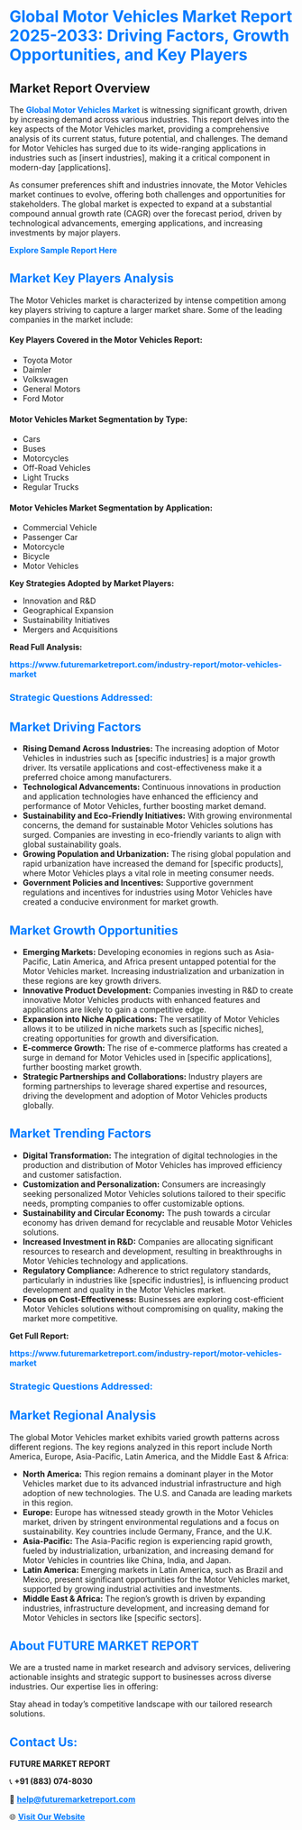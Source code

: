 <h1 style="color: #007BFF;">Global Motor Vehicles Market Report 2025-2033: Driving Factors, Growth Opportunities, and Key Players</h1>

<section id="overview">
<h2>Market Report Overview</h2>
<p>The <a href="https://www.futuremarketreport.com/industry-report/motor-vehicles-market" style="color: #007BFF; text-decoration: none;"><strong>Global Motor Vehicles Market</strong></a> is witnessing significant growth, driven by increasing demand across various industries. This report delves into the key aspects of the Motor Vehicles market, providing a comprehensive analysis of its current status, future potential, and challenges. The demand for Motor Vehicles has surged due to its wide-ranging applications in industries such as [insert industries], making it a critical component in modern-day [applications].</p>
<p>As consumer preferences shift and industries innovate, the Motor Vehicles market continues to evolve, offering both challenges and opportunities for stakeholders. The global market is expected to expand at a substantial compound annual growth rate (CAGR) over the forecast period, driven by technological advancements, emerging applications, and increasing investments by major players.</p>
</section>

<section id="overview">
<p><a href="https://www.futuremarketreport.com/request-sample/reportId=126083" style="color: #007BFF; text-decoration: none;"><strong>Explore Sample Report Here</strong></a></p>
</section>

<section id="key-players">
<h2 style="color: #007BFF;">Market Key Players Analysis</h2>
<p>The Motor Vehicles market is characterized by intense competition among key players striving to capture a larger market share. Some of the leading companies in the market include:</p>
<h4>Key Players Covered in the Motor Vehicles Report:</h4>
<ul><li>Toyota Motor</li><li>Daimler</li><li>Volkswagen</li><li>General Motors</li><li>Ford Motor</li></ul>
<h4>Motor Vehicles Market Segmentation by Type:</h4>
<ul><li>Cars</li><li>Buses</li><li>Motorcycles</li><li>Off-Road Vehicles</li><li>Light Trucks</li><li>Regular Trucks</li></ul>

<h4>Motor Vehicles Market Segmentation by Application:</h4>
<ul><li>Commercial Vehicle</li><li>Passenger Car</li><li>Motorcycle</li><li>Bicycle</li><li>Motor Vehicles</li></ul>
<p><strong>Key Strategies Adopted by Market Players:</strong></p>
<ul>
<li>Innovation and R&D</li>
<li>Geographical Expansion</li>
<li>Sustainability Initiatives</li>
<li>Mergers and Acquisitions</li>
</ul>
</section>

<section>
<p><strong>Read Full Analysis: </strong></p><a href="https://www.futuremarketreport.com/industry-report/motor-vehicles-market" style="color: #007BFF; text-decoration: none;"><strong>https://www.futuremarketreport.com/industry-report/motor-vehicles-market</strong></a>
<h3 style="color: #007BFF;">Strategic Questions Addressed:</h3>
</section>

<section id="driving-factors">
<h2 style="color: #007BFF;">Market Driving Factors</h2>
<ul>
<li><strong>Rising Demand Across Industries:</strong> The increasing adoption of Motor Vehicles in industries such as [specific industries] is a major growth driver. Its versatile applications and cost-effectiveness make it a preferred choice among manufacturers.</li>
<li><strong>Technological Advancements:</strong> Continuous innovations in production and application technologies have enhanced the efficiency and performance of Motor Vehicles, further boosting market demand.</li>
<li><strong>Sustainability and Eco-Friendly Initiatives:</strong> With growing environmental concerns, the demand for sustainable Motor Vehicles solutions has surged. Companies are investing in eco-friendly variants to align with global sustainability goals.</li>
<li><strong>Growing Population and Urbanization:</strong> The rising global population and rapid urbanization have increased the demand for [specific products], where Motor Vehicles plays a vital role in meeting consumer needs.</li>
<li><strong>Government Policies and Incentives:</strong> Supportive government regulations and incentives for industries using Motor Vehicles have created a conducive environment for market growth.</li>
</ul>
</section>

<section id="growth-opportunities">
<h2 style="color: #007BFF;">Market Growth Opportunities</h2>
<ul>
<li><strong>Emerging Markets:</strong> Developing economies in regions such as Asia-Pacific, Latin America, and Africa present untapped potential for the Motor Vehicles market. Increasing industrialization and urbanization in these regions are key growth drivers.</li>
<li><strong>Innovative Product Development:</strong> Companies investing in R&D to create innovative Motor Vehicles products with enhanced features and applications are likely to gain a competitive edge.</li>
<li><strong>Expansion into Niche Applications:</strong> The versatility of Motor Vehicles allows it to be utilized in niche markets such as [specific niches], creating opportunities for growth and diversification.</li>
<li><strong>E-commerce Growth:</strong> The rise of e-commerce platforms has created a surge in demand for Motor Vehicles used in [specific applications], further boosting market growth.</li>
<li><strong>Strategic Partnerships and Collaborations:</strong> Industry players are forming partnerships to leverage shared expertise and resources, driving the development and adoption of Motor Vehicles products globally.</li>
</ul>
</section>

<section id="trending-factors">
<h2 style="color: #007BFF;">Market Trending Factors</h2>
<ul>
<li><strong>Digital Transformation:</strong> The integration of digital technologies in the production and distribution of Motor Vehicles has improved efficiency and customer satisfaction.</li>
<li><strong>Customization and Personalization:</strong> Consumers are increasingly seeking personalized Motor Vehicles solutions tailored to their specific needs, prompting companies to offer customizable options.</li>
<li><strong>Sustainability and Circular Economy:</strong> The push towards a circular economy has driven demand for recyclable and reusable Motor Vehicles solutions.</li>
<li><strong>Increased Investment in R&D:</strong> Companies are allocating significant resources to research and development, resulting in breakthroughs in Motor Vehicles technology and applications.</li>
<li><strong>Regulatory Compliance:</strong> Adherence to strict regulatory standards, particularly in industries like [specific industries], is influencing product development and quality in the Motor Vehicles market.</li>
<li><strong>Focus on Cost-Effectiveness:</strong> Businesses are exploring cost-efficient Motor Vehicles solutions without compromising on quality, making the market more competitive.</li>
</ul>
</section>

<section>
<p><strong>Get Full Report: </strong></p><a href="https://www.futuremarketreport.com/industry-report/motor-vehicles-market" style="color: #007BFF; text-decoration: none;"><strong>https://www.futuremarketreport.com/industry-report/motor-vehicles-market</strong></a>
<h3 style="color: #007BFF;">Strategic Questions Addressed:</h3>
</section>


<section id="regional-analysis">
<h2 style="color: #007BFF;">Market Regional Analysis</h2>
<p>The global Motor Vehicles market exhibits varied growth patterns across different regions. The key regions analyzed in this report include North America, Europe, Asia-Pacific, Latin America, and the Middle East & Africa:</p>
<ul>
<li><strong>North America:</strong> This region remains a dominant player in the Motor Vehicles market due to its advanced industrial infrastructure and high adoption of new technologies. The U.S. and Canada are leading markets in this region.</li>
<li><strong>Europe:</strong> Europe has witnessed steady growth in the Motor Vehicles market, driven by stringent environmental regulations and a focus on sustainability. Key countries include Germany, France, and the U.K.</li>
<li><strong>Asia-Pacific:</strong> The Asia-Pacific region is experiencing rapid growth, fueled by industrialization, urbanization, and increasing demand for Motor Vehicles in countries like China, India, and Japan.</li>
<li><strong>Latin America:</strong> Emerging markets in Latin America, such as Brazil and Mexico, present significant opportunities for the Motor Vehicles market, supported by growing industrial activities and investments.</li>
<li><strong>Middle East & Africa:</strong> The region’s growth is driven by expanding industries, infrastructure development, and increasing demand for Motor Vehicles in sectors like [specific sectors].</li>
</ul>
</section>

<footer>
<h2 style="color: #007BFF;">About FUTURE MARKET REPORT</h2>
<p>We are a trusted name in market research and advisory services, delivering actionable insights and strategic support to businesses across diverse industries. Our expertise lies in offering:</p>

<p>Stay ahead in today’s competitive landscape with our tailored research solutions.</p>

<h2 style="color: #007BFF;">Contact Us:</h2>
<p><strong>FUTURE MARKET REPORT</strong></p>
<p>📞 <strong>+91 (883) 074-8030</strong></p>
<p>📧 <strong><a href="mailto:help@futuremarketreport.com" style="color: #007BFF;">help@futuremarketreport.com</a></strong></p>
<p>🌐 <strong><a href="https://www.futuremarketreport.com/" style="color: #007BFF;">Visit Our Website</a></strong></p>
</footer>